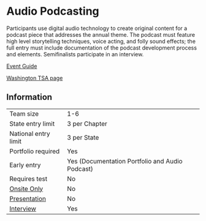 # Audio Podcasting

Participants use digital audio technology to create original
content for a podcast piece that addresses the annual theme.
The podcast must feature high level storytelling techniques,
voice acting, and folly sound effects; the full entry must include
documentation of the podcast development process and
elements. Semifinalists participate in an interview.

[Event Guide](https://lwsd.sharepoint.com/:b:/r/sites/GR-JHS-TechnologyStudentAssociation-SCA/Shared%20Documents/23-24/Competition/Event%20Guides/HS%20-%20Audio%20Podcasting.pdf)

[Washington TSA page](https://www.washingtontsa.org/high-school-events/audio-podcasting)

## Information

|                         |                                                 |
| ----------------------- | ----------------------------------------------- |
| Team size               | 1-6                                             |
| State entry limit       | 3 per Chapter                                   |
| National entry limit    | 3 per State                                     |
| Portfolio required      | Yes                                             |
| Early entry             | Yes (Documentation Portfolio and Audio Podcast) |
| Requires test           | No                                              |
| [Onsite Only](/#terms)  | No                                              |
| [Presentation](/#terms) | No                                              |
| [Interview](/#terms)    | Yes                                             |
